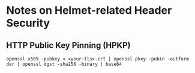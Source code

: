 # Notes on Helmet-related Header Security #

## HTTP Public Key Pinning (HPKP) ##


```console
openssl x509 -pubkey < <your-tls>.crt | openssl pkey -pubin -outform der | openssl dgst -sha256 -binary | base64
```
